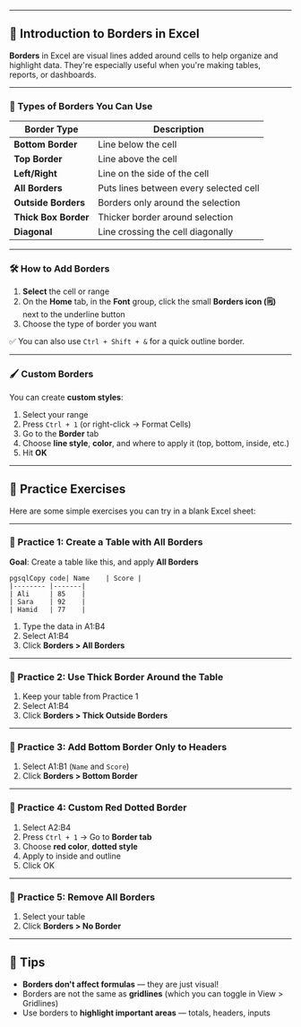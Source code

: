 

------

## 🧭 Introduction to Borders in Excel

**Borders** in Excel are visual lines added around cells to help organize and highlight data. They're especially useful when you're making tables, reports, or dashboards.

------

### 🎨 Types of Borders You Can Use



| Border Type          | Description                            |
| -------------------- | -------------------------------------- |
| **Bottom Border**    | Line below the cell                    |
| **Top Border**       | Line above the cell                    |
| **Left/Right**       | Line on the side of the cell           |
| **All Borders**      | Puts lines between every selected cell |
| **Outside Borders**  | Borders only around the selection      |
| **Thick Box Border** | Thicker border around selection        |
| **Diagonal**         | Line crossing the cell diagonally      |

------

### 🛠️ How to Add Borders

1. **Select** the cell or range
2. On the **Home** tab, in the **Font** group, click the small **Borders icon (🗒️)** next to the underline button
3. Choose the type of border you want

✅ You can also use `Ctrl + Shift + &` for a quick outline border.

------

### 🖌️ Custom Borders

You can create **custom styles**:

1. Select your range
2. Press `Ctrl + 1` (or right-click → Format Cells)
3. Go to the **Border** tab
4. Choose **line style**, **color**, and where to apply it (top, bottom, inside, etc.)
5. Hit **OK**

------

## 🧪 Practice Exercises

Here are some simple exercises you can try in a blank Excel sheet:

------

### 🔸 Practice 1: Create a Table with All Borders

**Goal**: Create a table like this, and apply **All Borders**

```
pgsqlCopy code| Name    | Score |
|-------- |-------|
| Ali     | 85    |
| Sara    | 92    |
| Hamid   | 77    |
```

1. Type the data in A1:B4
2. Select A1:B4
3. Click **Borders > All Borders**

------

### 🔸 Practice 2: Use Thick Border Around the Table

1. Keep your table from Practice 1
2. Select A1:B4
3. Click **Borders > Thick Outside Borders**

------

### 🔸 Practice 3: Add Bottom Border Only to Headers

1. Select A1:B1 (`Name` and `Score`)
2. Click **Borders > Bottom Border**

------

### 🔸 Practice 4: Custom Red Dotted Border

1. Select A2:B4
2. Press `Ctrl + 1` → Go to **Border tab**
3. Choose **red color**, **dotted style**
4. Apply to inside and outline
5. Click OK

------

### 🔸 Practice 5: Remove All Borders

1. Select your table
2. Click **Borders > No Border**

------

## 🧠 Tips

- **Borders don't affect formulas** — they are just visual!
- Borders are not the same as **gridlines** (which you can toggle in View > Gridlines)
- Use borders to **highlight important areas** — totals, headers, inputs